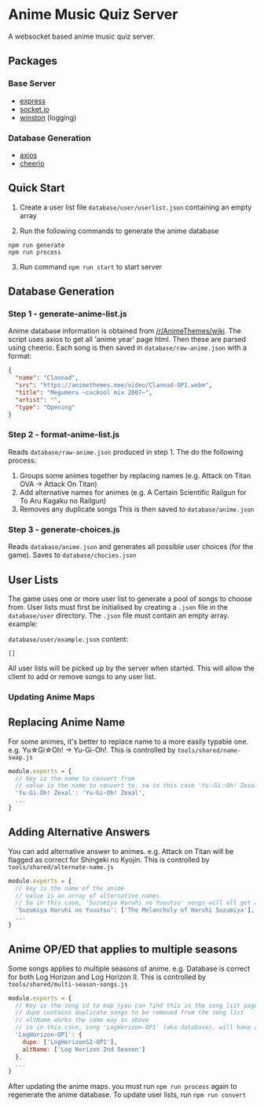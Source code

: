# Anime Music Quiz Server
A websocket based anime music quiz server.

## Packages
### Base Server
- [express](https://expressjs.com/)
- [socket.io](https://socket.io/)
- [winston](https://github.com/winstonjs/) (logging)

### Database Generation
- [axios](https://github.com/axios/axios)
- [cheerio](https://github.com/cheeriojs/cheerio)

## Quick Start
1. Create a user list file `database/user/userlist.json` containing an empty array

2. Run the following commands to generate the anime database
```
npm run generate
npm run process
```

3. Run command `npm run start` to start server

## Database Generation
### Step 1 - generate-anime-list.js
Anime database information is obtained from [/r/AnimeThemes/wiki](https://www.reddit.com/r/AnimeThemes/wiki/index).
The script uses axios to get all 'anime year' page html. Then these are parsed using cheerio. Each song is then saved in `database/raw-anime.json` with a format:
```json
{
  "name": "Clannad",
  "src": "https://animethemes.moe/video/Clannad-OP1.webm",
  "title": "Megumeru ~cuckool mix 2007~",
  "artist": "",
  "type": "Opening"
}
```

### Step 2 - format-anime-list.js
Reads `database/raw-anime.json` produced in step 1. The do the following process:
1. Groups some animes together by replacing names (e.g. Attack on Titan OVA -> Attack On Titan)
2. Add alternative names for animes (e.g. A Certain Scientific Railgun for To Aru Kagaku no Railgun)
3. Removes any duplicate songs
This is then saved to `database/anime.json`

### Step 3 - generate-choices.js
Reads `database/anime.json` and generates all possible user choices (for the game).
Saves to `database/chocies.json`

## User Lists
The game uses one or more user list to generate a pool of songs to choose from.
User lists must first be initialised by creating a `.json` file in the `database/user` directory.
The `.json` file must contain an empty array. example:

`database/user/example.json`
content:
```
[]
```

All user lists will be picked up by the server when started. This will allow the client to add or remove songs to any user list.

### Updating Anime Maps
## Replacing Anime Name
For some animes, it's better to replace name to a more easily typable one. e.g. Yu☆Gi☆Oh! -> Yu-Gi-Oh!.
This is controlled by `tools/shared/name-swap.js`
```js
module.exports = {
  // key is the name to convert from
  // value is the name to convert to. so in this case 'Yu☆Gi☆Oh! Zexal' is converted to 'Yu-Gi-Oh! Zexal'
  'Yu☆Gi☆Oh! Zexal': 'Yu-Gi-Oh! Zexal',
  ...
}
```

## Adding Alternative Answers
You can add alternative answer to animes. e.g. Attack on Titan will be flagged as correct for Shingeki no Kyojin.
This is controlled by `tools/shared/alternate-name.js`
```js
module.exports = {
  // key is the name of the anime
  // value is an array of alternative names
  // So in this case, 'Suzumiya Haruhi no Yuuutsu' songs will all get an alternative answer of 'The Melancholy of Haruhi Suzumiya'
  'Suzumiya Haruhi no Yuuutsu': ['The Melancholy of Haruhi Suzumiya'],
  ...
}
```

## Anime OP/ED that applies to multiple seasons
Some songs applies to multiple seasons of anime. e.g. Database is correct for both Log Horizon and Log Horizon II.
This is controlled by `tools/shared/multi-season-songs.js`
```js
module.exports = {
  // Key is the song id to map (you can find this in the song list page of the client)
  // dupe contains duplicate songs to be removed from the song list
  // altName works the same way as above
  // so in this case, song 'LogHorizon-OP1' (aka database), will have alternative answer of 'Log Horizon 2nd Season' and 'LogHorizonS2-OP1' (which is also database) will be removed from the list
  'LogHorizon-OP1': {
    dupe: ['LogHorizonS2-OP1'],
    altName: ['Log Horizon 2nd Season']
  },
  ...
}
```

After updating the anime maps. you must run `npm run process` again to regenerate the anime database.
To update user lists, run `npm run convert`